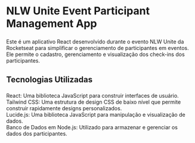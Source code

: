 <h1 align="left">NLW Unite Event Participant Management App</h1>

###

<p align="left">Este é um aplicativo React desenvolvido durante o evento NLW Unite da Rocketseat para simplificar o gerenciamento de participantes em eventos. Ele permite o cadastro, gerenciamento e visualização dos check-ins dos participantes.</p>

###

<h2 align="left">Tecnologias Utilizadas</h2>

###

<p align="left">React: Uma biblioteca JavaScript para construir interfaces de usuário.<br>Tailwind CSS: Uma estrutura de design CSS de baixo nível que permite construir rapidamente designs personalizados.<br>Lucide.js: Uma biblioteca JavaScript para manipulação e visualização de dados.<br>Banco de Dados em Node.js: Utilizado para armazenar e gerenciar os dados dos participantes.</p>

###
